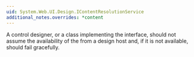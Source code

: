 ```yaml
---
uid: System.Web.UI.Design.IContentResolutionService
additional_notes.overrides: *content
---
```


<p>A control designer, or a class implementing the <xref href="System.Web.UI.Design.IContentResolutionService"></xref> interface, should not assume the availability of the <xref href="System.Web.UI.Design.IContentResolutionService"></xref> from a design host and, if it is not available, should fail gracefully.</p>


